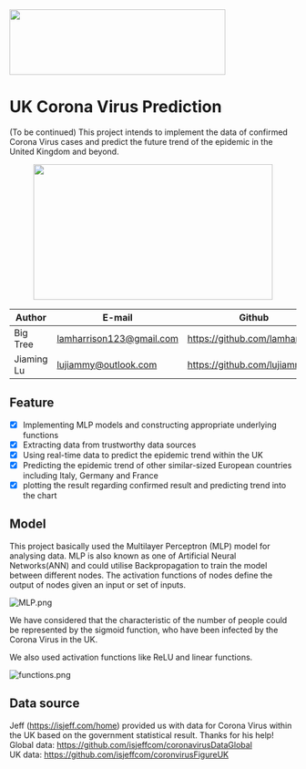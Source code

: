 <div align=left><img width="379" height="114.9" src="https://i.ibb.co/fkQvQfM/logo-prediction.png"/></div>

UK Corona Virus Prediction
===========================
(To be continued) This project intends to implement the data of confirmed Corona Virus cases and predict the future trend of the epidemic in the United Kingdom and beyond.

<div align=center><img width="420" height="238" src="https://cdn.cnn.com/cnnnext/dam/assets/200130165125-corona-virus-cdc-image-super-tease.jpg"/></div>

|Author|E-mail|Github
|----|---|---
|Big Tree|lamharrison123@gmail.com|https://github.com/lamharrison
|Jiaming Lu|lujiammy@outlook.com|https://github.com/lujiammy

## Feature
- [x] Implementing MLP models and constructing appropriate underlying functions
- [x] Extracting data from trustworthy data sources
- [x] Using real-time data to predict the epidemic trend within the UK
- [x] Predicting the epidemic trend of other similar-sized European countries including Italy, Germany and France
- [x] plotting the result regarding confirmed result and predicting trend into the chart

## Model
This project basically used the Multilayer Perceptron (MLP) model for analysing data. MLP is also known as one of Artificial Neural Networks(ANN) and could utilise Backpropagation to train the model between different nodes. The activation functions of nodes define the output of nodes given an input or set of inputs.

![MLP.png](https://miro.medium.com/max/3446/1*-IPQlOd46dlsutIbUq1Zcw.png)

We have considered that the characteristic of the number of people could be represented by the sigmoid function, who have been infected by the Corona Virus in the UK.

We also used activation functions like ReLU and linear functions.

![functions.png](https://miro.medium.com/max/1452/1*XxxiA0jJvPrHEJHD4z893g.png)

## Data source
Jeff (https://isjeff.com/home) provided us with data for Corona Virus within the UK based on the government statistical result. Thanks for his help!    
Global data: https://github.com/isjeffcom/coronavirusDataGlobal    
UK data: https://github.com/isjeffcom/coronvirusFigureUK
